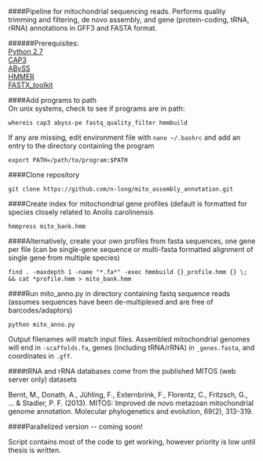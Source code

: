 ####Pipeline for mitochondrial sequencing reads. Performs quality trimming and filtering, de novo assembly, and gene (protein-coding, tRNA, rRNA) annotations in GFF3 and FASTA format.

######Prerequisites:  
[Python 2.7](https://www.python.org/download/releases/2.7/)  
[CAP3](http://seq.cs.iastate.edu/cap3.html)  
[ABySS](http://www.bcgsc.ca/platform/bioinfo/software/abyss)   
[HMMER](http://hmmer.org/)  
[FASTX_toolkit](http://hannonlab.cshl.edu/fastx_toolkit/)  
 

####Add programs to path  
On unix systems, check to see if programs are in path:  

`whereis cap3 abyss-pe fastq_quality_filter hmmbuild`

If any are missing, edit environment file with `nano ~/.bashrc` and add an entry to the directory containing the program  

`export PATH=/path/to/program:$PATH`  

####Clone repository

`git clone https://github.com/n-long/mito_assembly_annotation.git`

####Create index for mitochondrial gene profiles (default is formatted for species closely related to Anolis carolinensis

`hmmpress mito_bank.hmm`

####Alternatively, create your own profiles from fasta sequences, one gene per file (can be single-gene sequence or multi-fasta formatted alignment of single gene from multiple species)

`find . -maxdepth 1 -name "*.fa*" -exec hmmbuild {}_profile.hmm {} \; && cat *profile.hmm > mito_bank.hmm`

####Run mito_anno.py in directory containing fastq sequence reads (assumes sequences have been de-multiplexed and are free of barcodes/adaptors)

`python mito_anno.py`

Output filenames will match input files. Assembled mitochondrial genomes will end in `-scaffolds.fa`, genes (including tRNA/rRNA) in `_genes.fasta`, and coordinates in `.gff`.


####tRNA and rRNA databases come from the published MITOS (web server only) datasets

Bernt, M., Donath, A., Jühling, F., Externbrink, F., Florentz, C., Fritzsch, G., ... & Stadler, P. F. (2013). MITOS: Improved de novo metazoan mitochondrial genome annotation. Molecular phylogenetics and evolution, 69(2), 313-319.

####Parallelized version -- coming soon!

Script contains most of the code to get working, however priority is low until thesis is written.
